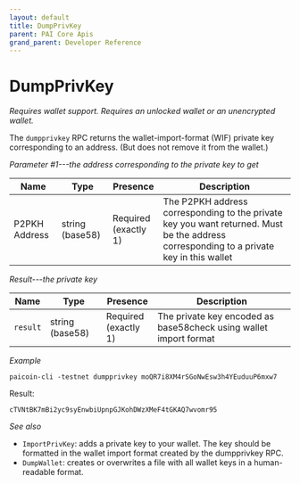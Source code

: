 ```yaml
---
layout: default
title: DumpPrivKey
parent: PAI Core Apis
grand_parent: Developer Reference
---
```


DumpPrivKey
========================

*Requires wallet support. Requires an unlocked wallet or an
unencrypted wallet.*

The `dumpprivkey` RPC returns the wallet-import-format (WIF) private key corresponding to an address. (But does not remove it from the wallet.)

*Parameter #1---the address corresponding to the private key to get*

| Name         | Type            | Presence                | Description
|--------------|-----------------|-------------------------|-------------
|P2PKH Address | string (base58) | Required<br>(exactly 1) | The P2PKH address corresponding to the private key you want returned.  Must be the address corresponding to a private key in this wallet

*Result---the private key*

| Name         | Type            | Presence                | Description
|--------------|-----------------|-------------------------|-------------
|`result` | string (base58) | Required<br>(exactly 1) | The private key encoded as base58check using wallet import format

*Example*

```
paicoin-cli -testnet dumpprivkey moQR7i8XM4rSGoNwEsw3h4YEuduuP6mxw7
```

Result:

```
cTVNtBK7mBi2yc9syEnwbiUpnpGJKohDWzXMeF4tGKAQ7wvomr95
```

*See also*

* `ImportPrivKey`: adds a private key to your wallet. The key should be formatted in the wallet import format created by the dumpprivkey RPC.
* `DumpWallet`: creates or overwrites a file with all wallet keys in a human-readable format.
